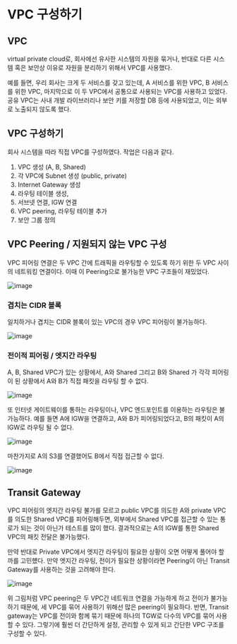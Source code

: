 # VPC 구성하기

## VPC
virtual private cloud로, 회사에선 유사한 시스템의 자원을 묶거나, 반대로 다른 시스템 혹은 보안상 이유로 자원을 분리하기 위해서 VPC를 사용했다.    

예를 들면, 우리 회사는 크게 두 서비스를 갖고 있는데, A 서비스를 위한 VPC, B 서비스를 위한 VPC, 마지막으로 이 두 VPC에서  공통으로 사용되는 VPC를 사용하고 있었다. 공유 VPC는 사내 개발 라이브러리나 보안 키를 저장할 DB 등에 사용되었고, 이는 외부로 노출되지 않도록 했다.   

## VPC 구성하기
회사 시스템을 따라 직접 VPC를 구성하였다. 작업은 다음과 같다.

1. VPC 생성 (A, B, Shared)
2. 각 VPC에 Subnet 생성 (public, private)
3. Internet Gateway 생성 
4. 라우팅 테이블 생성, 
5. 서브넷 연결, IGW 연결
6. VPC peering, 라우팅 테이블 추가
7. 보안 그룹 정의

## VPC Peering / 지원되지 않는 VPC 구성
VPC 피어링 연결은 두 VPC 간에 트래픽을 라우팅할 수 있도록 하기 위한 두 VPC 사이의 네트워킹 연결이다. 이때 이 Peering으로 불가능한 VPC 구조들이 재밌었다. 


![image](https://user-images.githubusercontent.com/46060746/193419482-ea708e83-9806-4847-a7a2-41d196d8082f.png)


### 겹치는 CIDR 블록
일치하거나 겹치는 CIDR 블록이 있는 VPC의 경우 VPC 피어링이 불가능하다.

![image](https://user-images.githubusercontent.com/46060746/193419261-6f6d2635-6996-415e-8552-57ed2c21a8bb.png)


### 전이적 피어링 / 엣지간 라우팅
A, B, Shared VPC가 있는 상황에서, A와 Shared 그리고 B와 Shared 가 각각 피어링이 된 상황에서 A와 B가 직접 패킷을 라우팅 할 수 없다.     

![image](https://user-images.githubusercontent.com/46060746/193419271-315c2c4b-1e50-4e10-a044-485d1c53b3ac.png)


또 인터넷 게이트웨이를 통하는 라우팅이나, VPC 엔드포인트를 이용하는 라우팅은 불가능하다. 예를 들면 A에 IGW을 연결하고, A와 B가 피어링되었다고, B의 패킷이 A의 IGW로 라우팅 될 수 없다.    

![image](https://user-images.githubusercontent.com/46060746/193419281-1302734e-7532-4f5b-be79-44f3adb0ae2d.png)


마찬가지로 A의 S3를 연결했어도 B에서 직접 접근할 수 없다.

![image](https://user-images.githubusercontent.com/46060746/193419284-ae33ec59-9108-4f31-a658-259856e33706.png)


## Transit Gateway

VPC 피어링의 엣지간 라우팅 불가를 모르고 public VPC를 의도한 A와 private VPC를 의도한 Shared VPC를 피어링해두면, 외부에서 Shared VPC를 접근할 수 있는 통로가 되는 것이 아닌가 테스트를 많이 했다. 
결과적으로는 A의 IGW를 통한 Shared VPC의 패킷 전달은 불가능했다.    

만약 반대로 Private VPC에서 엣지간 라우팅이 필요한 상황이 오면 어떻게 풀어야 할까를 고민헀다. 만약 엣지간 라우팅, 전이가 필요한 상황이라면 Peering이 아닌 Transit Gateway를 사용하는 것을 고려해야 한다.

![image](https://user-images.githubusercontent.com/46060746/193419418-f890d43b-8c15-4c13-9ff5-b282eba9cc9a.png)

위 그림처럼 VPC peering은 두 VPC간 네트워크 연결을 가능하게 하고 전이가 불가능하기 때문에, 세 VPC를 묶어 사용하기 위해선 많은 peering이 필요하다. 
반면, Transit gateway는 VPC를 전이와 함께 묶기 때문에 하나의 TGW로 다수의 VPC를 묶어 사용할 수 있다. 그렇기에 훨씬 더 간단하게 설정, 관리할 수 있게 되고 간단한 VPC 구조를 구성할 수 있다. 

